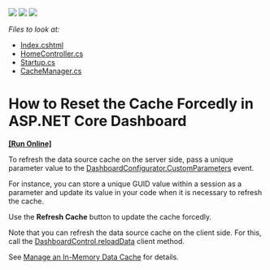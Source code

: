 <!-- default badges list -->
![](https://img.shields.io/endpoint?url=https://codecentral.devexpress.com/api/v1/VersionRange/188187035/21.2.1%2B)
[![](https://img.shields.io/badge/Open_in_DevExpress_Support_Center-FF7200?style=flat-square&logo=DevExpress&logoColor=white)](https://supportcenter.devexpress.com/ticket/details/T828694)
[![](https://img.shields.io/badge/📖_How_to_use_DevExpress_Examples-e9f6fc?style=flat-square)](https://docs.devexpress.com/GeneralInformation/403183)
<!-- default badges end -->
_Files to look at:_

- [Index.cshtml](/CS/AspNetCoreDashboardUseDifferentCaches/Views/Home/Index.cshtml)
- [HomeController.cs](/CS/AspNetCoreDashboardUseDifferentCaches/Controllers/HomeController.cs)
- [Startup.cs](/CS/AspNetCoreDashboardUseDifferentCaches/Startup.cs)
- [CacheManager.cs](/CS/AspNetCoreDashboardUseDifferentCaches/CacheManager.cs)

# How to Reset the Cache Forcedly in ASP.NET Core Dashboard
<!-- run online -->
**[[Run Online]](https://codecentral.devexpress.com/188187035/)**
<!-- run online end -->

To refresh the data source cache on the server side, pass a unique parameter value to the [DashboardConfigurator.CustomParameters](http://docs.devexpress.com/Dashboard/DevExpress.DashboardWeb.DashboardConfigurator.CustomParameters) event.

For instance, you can store a unique GUID value within a session as a parameter and update its value in your code when it is necessary to refresh the cache.

Use the **Refresh Cache** button to update the cache forcedly.

Note that you can refresh the data source cache on the client side. For this, call the [DashboardControl.reloadData](https://docs.devexpress.com/Dashboard/js-DevExpress.Dashboard.DashboardControl#js_DevExpress_Dashboard_DashboardControl_reloadData) client method.

See [Manage an In-Memory Data Cache](https://docs.devexpress.com/Dashboard/400987) for details.
